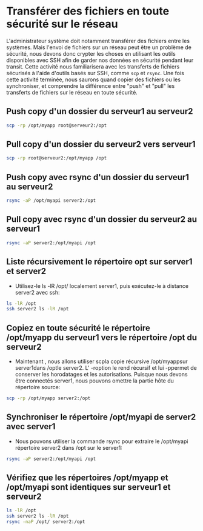 # Transférer des fichiers en toute sécurité sur le réseau
L'administrateur système doit notamment transférer des fichiers entre les systèmes.
Mais l'envoi de fichiers sur un réseau peut être un problème de sécurité, nous devons donc crypter les choses en utilisant les outils disponibles avec SSH afin de garder nos données en sécurité pendant leur transit.
Cette activité nous familiarisera avec les transferts de fichiers sécurisés à l'aide d'outils basés sur SSH, comme `scp` et `rsync`.
Une fois cette activité terminée, nous saurons quand copier des fichiers ou les synchroniser, et comprendre la différence entre "push" et "pull" les transferts de fichiers sur le réseau en toute sécurité.

## Push copy d'un dossier du serveur1 au serveur2

```bash
scp -rp /opt/myapp root@serveur2:/opt 
```

## Pull copy d'un dossier du serveur2 vers serveur1

```bash
scp -rp root@serveur2:/opt/myapp /opt 
```

## Push copy avec rsync d'un dossier du serveur1 au serveur2

```bash
rsync -aP /opt/myapi server2:/opt
```

## Pull copy avec rsync d'un dossier du serveur2 au serveur1

```bash
rsync -aP server2:/opt/myapi /opt
```

## Liste récursivement le répertoire opt sur server1 et server2
- Utilisez-le ls -lR /opt/ localement server1, puis exécutez-le à distance server2 avec ssh:

```bash
ls -lR /opt
ssh server2 ls -lR /opt
```

## Copiez en toute sécurité le répertoire /opt/myapp du serveur1 vers le répertoire /opt du serveur2
- Maintenant , nous allons utiliser scpla copie récursive /opt/myappsur server1dans /optle server2. L' -roption le rend récursif et lui -ppermet de conserver les horodatages et les autorisations. 
Puisque nous devons être connectés server1, nous pouvons omettre la partie hôte du répertoire source:

```bash
scp -rp /opt/myapp server2:/opt
```

## Synchroniser le répertoire /opt/myapi de server2 avec server1
- Nous pouvons utiliser la commande rsync pour extraire le /opt/myapi répertoire server2 dans /opt sur le server1:

```bash
rsync -aP server2:/opt/myapi /opt
```

## Vérifiez que les répertoires /opt/myapp et /opt/myapi sont identiques sur serveur1 et serveur2

```bash
ls -lR /opt
ssh server2 ls -lR /opt
rsync -naP /opt/ server2:/opt
```
